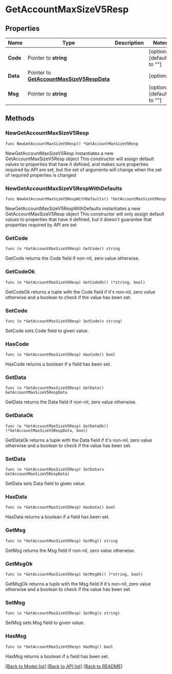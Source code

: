 # GetAccountMaxSizeV5Resp

## Properties

Name | Type | Description | Notes
------------ | ------------- | ------------- | -------------
**Code** | Pointer to **string** |  | [optional] [default to ""]
**Data** | Pointer to [**GetAccountMaxSizeV5RespData**](GetAccountMaxSizeV5RespData.md) |  | [optional] 
**Msg** | Pointer to **string** |  | [optional] [default to ""]

## Methods

### NewGetAccountMaxSizeV5Resp

`func NewGetAccountMaxSizeV5Resp() *GetAccountMaxSizeV5Resp`

NewGetAccountMaxSizeV5Resp instantiates a new GetAccountMaxSizeV5Resp object
This constructor will assign default values to properties that have it defined,
and makes sure properties required by API are set, but the set of arguments
will change when the set of required properties is changed

### NewGetAccountMaxSizeV5RespWithDefaults

`func NewGetAccountMaxSizeV5RespWithDefaults() *GetAccountMaxSizeV5Resp`

NewGetAccountMaxSizeV5RespWithDefaults instantiates a new GetAccountMaxSizeV5Resp object
This constructor will only assign default values to properties that have it defined,
but it doesn't guarantee that properties required by API are set

### GetCode

`func (o *GetAccountMaxSizeV5Resp) GetCode() string`

GetCode returns the Code field if non-nil, zero value otherwise.

### GetCodeOk

`func (o *GetAccountMaxSizeV5Resp) GetCodeOk() (*string, bool)`

GetCodeOk returns a tuple with the Code field if it's non-nil, zero value otherwise
and a boolean to check if the value has been set.

### SetCode

`func (o *GetAccountMaxSizeV5Resp) SetCode(v string)`

SetCode sets Code field to given value.

### HasCode

`func (o *GetAccountMaxSizeV5Resp) HasCode() bool`

HasCode returns a boolean if a field has been set.

### GetData

`func (o *GetAccountMaxSizeV5Resp) GetData() GetAccountMaxSizeV5RespData`

GetData returns the Data field if non-nil, zero value otherwise.

### GetDataOk

`func (o *GetAccountMaxSizeV5Resp) GetDataOk() (*GetAccountMaxSizeV5RespData, bool)`

GetDataOk returns a tuple with the Data field if it's non-nil, zero value otherwise
and a boolean to check if the value has been set.

### SetData

`func (o *GetAccountMaxSizeV5Resp) SetData(v GetAccountMaxSizeV5RespData)`

SetData sets Data field to given value.

### HasData

`func (o *GetAccountMaxSizeV5Resp) HasData() bool`

HasData returns a boolean if a field has been set.

### GetMsg

`func (o *GetAccountMaxSizeV5Resp) GetMsg() string`

GetMsg returns the Msg field if non-nil, zero value otherwise.

### GetMsgOk

`func (o *GetAccountMaxSizeV5Resp) GetMsgOk() (*string, bool)`

GetMsgOk returns a tuple with the Msg field if it's non-nil, zero value otherwise
and a boolean to check if the value has been set.

### SetMsg

`func (o *GetAccountMaxSizeV5Resp) SetMsg(v string)`

SetMsg sets Msg field to given value.

### HasMsg

`func (o *GetAccountMaxSizeV5Resp) HasMsg() bool`

HasMsg returns a boolean if a field has been set.


[[Back to Model list]](../README.md#documentation-for-models) [[Back to API list]](../README.md#documentation-for-api-endpoints) [[Back to README]](../README.md)


